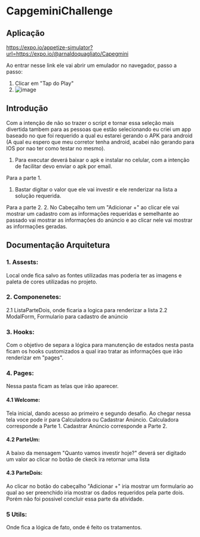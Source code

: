 # CapgeminiChallenge


## Aplicação ##
https://expo.io/appetize-simulator?url=https://expo.io/@arnaldoquagliato/Capegmini

Ao entrar nesse link ele vai abrir um emulador no navegador, passo a passo:
1. Clicar em "Tap do Play"
2. ![image](https://user-images.githubusercontent.com/57818206/118486138-a49b1d00-b6ef-11eb-8b65-5b2333ab2c96.png)

## Introdução ##
Com a intenção de não so trazer o script e tornar essa seleção mais divertida tambem para as pessoas que estão selecionando eu criei um app baseado no 
que foi requerido a qual eu estarei gerando o APK para android (A qual eu espero que meu corretor tenha android, acabei não gerando para IOS por nao ter 
como testar no mesmo). 

1. Para executar deverá baixar o apk e instalar no celular, com a intenção de facilitar devo enviar o apk por email.

Para a parte 1.
1. Bastar digitar o valor que ele vai investir e ele renderizar na lista a solução requerida.

Para a parte 2. 
2. No Cabeçalho tem um "Adicionar +" ao clicar ele vai mostrar um cadastro com as informações requeridas e semelhante ao passado vai mostrar as informações do
anúncio e ao clicar nele vai mostrar as informações geradas.


## Documentação Arquitetura ##
### 1. Assests: ###
Local onde fica salvo as fontes utilizadas mas poderia ter as imagens e paleta de cores utilizadas no projeto.

### 2. Componenetes: ###
2.1 ListaParteDois, onde ficaria a logica para renderizar a lista
2.2 ModalForm, Formulario para cadastro de anúncio

### 3. Hooks: ###
Com o objetivo de separa a lógica para manutenção de estados nesta pasta ficam os hooks customizados a qual irao tratar as informações que irão renderizar 
em "pages".

### 4. Pages: ###
Nessa pasta ficam as telas que irão aparecer.

#### 4.1 Welcome: ####
Tela inicial, dando acesso ao primeiro e segundo desafio. Ao chegar nessa tela voce pode ir para Calculadora ou Cadastrar Anúncio.
Calculadora corresponde a Parte 1.
Cadastrar Anúncio corresponde a Parte 2.

#### 4.2 ParteUm: ####
A baixo da mensagem "Quanto vamos investir hoje?" deverá ser digitado um valor ao clicar no botão de ckeck ira retornar uma lista 

#### 4.3 ParteDois: ####
Ao clicar no botão do cabeçalho "Adicionar +" iria mostrar um formulario ao qual ao ser preenchido iria mostrar os dados requeridos pela parte dois.
Porém não foi possivel concluir essa parte da atividade.


### 5 Utils: ###
Onde fica a lógica de fato, onde é feito os tratamentos.

